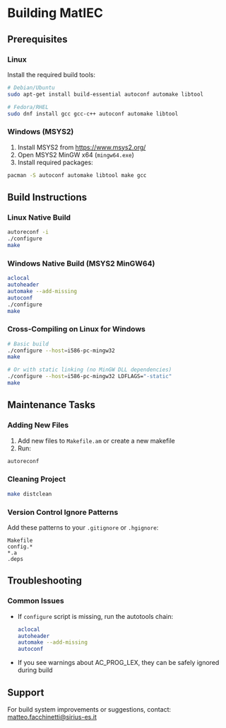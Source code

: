 # Building MatIEC

## Prerequisites

### Linux

Install the required build tools:

```bash
# Debian/Ubuntu
sudo apt-get install build-essential autoconf automake libtool

# Fedora/RHEL
sudo dnf install gcc gcc-c++ autoconf automake libtool
```

### Windows (MSYS2)

1. Install MSYS2 from https://www.msys2.org/
2. Open MSYS2 MinGW x64 (`mingw64.exe`)
3. Install required packages:

```bash
pacman -S autoconf automake libtool make gcc
```

## Build Instructions

### Linux Native Build

```bash
autoreconf -i
./configure
make
```

### Windows Native Build (MSYS2 MinGW64)

```bash
aclocal
autoheader
automake --add-missing
autoconf
./configure
make
```

### Cross-Compiling on Linux for Windows

```bash
# Basic build
./configure --host=i586-pc-mingw32
make

# Or with static linking (no MinGW DLL dependencies)
./configure --host=i586-pc-mingw32 LDFLAGS="-static"
make
```

## Maintenance Tasks

### Adding New Files

1. Add new files to `Makefile.am` or create a new makefile
2. Run:

```bash
autoreconf
```

### Cleaning Project

```bash
make distclean
```

### Version Control Ignore Patterns

Add these patterns to your `.gitignore` or `.hgignore`:

```
Makefile
config.*
*.a
.deps
```

## Troubleshooting

### Common Issues

- If `configure` script is missing, run the autotools chain:
  ```bash
  aclocal
  autoheader
  automake --add-missing
  autoconf
  ```
- If you see warnings about AC_PROG_LEX, they can be safely ignored during build

## Support

For build system improvements or suggestions, contact:
matteo.facchinetti@sirius-es.it
